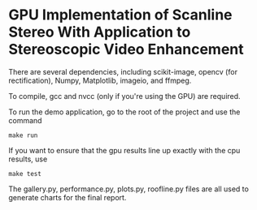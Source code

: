 # GPU Implementation of Scanline Stereo With Application to Stereoscopic Video Enhancement

There are several dependencies, including scikit-image, opencv (for rectification), Numpy, Matplotlib, imageio, and ffmpeg.

To compile, gcc and nvcc (only if you're using the GPU) are required. 

To run the demo application, go to the root of the project and use the command

```
make run
```

If you want to ensure that the gpu results line up exactly with the cpu results, use

```
make test
```

The gallery.py, performance.py, plots.py, roofline.py files are all used to generate charts for the final report.

